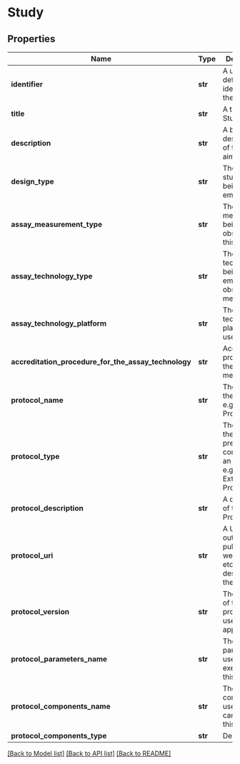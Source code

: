 # Study

## Properties
Name | Type | Description | Notes
------------ | ------------- | ------------- | -------------
**identifier** | **str** | A user defined identifier for the study | [optional] 
**title** | **str** | A title for the Study | 
**description** | **str** | A brief description of the study aims | [optional] 
**design_type** | **str** | The type of study design being employed | [optional] 
**assay_measurement_type** | **str** | The measurement being observed in this assay | [optional] 
**assay_technology_type** | **str** | The technology being employed to observe this measurement | [optional] 
**assay_technology_platform** | **str** | The technology platform used | [optional] 
**accreditation_procedure_for_the_assay_technology** | **str** | Accreditation procedure for the analytical method used | [optional] 
**protocol_name** | **str** | The name of the protocol, e.g.Extraction Protocol | [optional] 
**protocol_type** | **str** | The type of the protocol, preferably coming from an Ontology, e.g. Extraction Protocol | [optional] 
**protocol_description** | **str** | A description of the Protocol | [optional] 
**protocol_uri** | **str** | A URI to link out to a publication, web page, etc. describing the protocol. | [optional] 
**protocol_version** | **str** | The version of the protocol used, where applicable | [optional] 
**protocol_parameters_name** | **str** | The parameters used when executing this protocol | [optional] 
**protocol_components_name** | **str** | The components used when carrying out this protocol | [optional] 
**protocol_components_type** | **str** | Description | [optional] 

[[Back to Model list]](../README.md#documentation-for-models) [[Back to API list]](../README.md#documentation-for-api-endpoints) [[Back to README]](../README.md)

